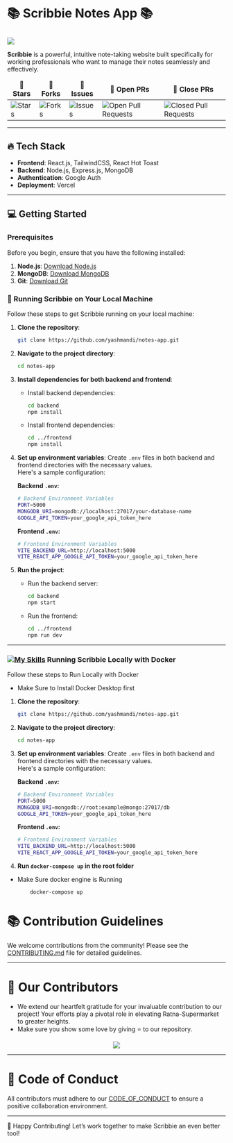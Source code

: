 # <p>**📚 Scribbie Notes App 📚**
<img  src="https://readme-typing-svg.herokuapp.com?color=45ffaa&size=40&width=900&height=80&lines=Welcome-to-Scribbie-Notes-App"/>
</p>

**Scribbie** is a powerful, intuitive note-taking website built specifically for working professionals who want to manage their notes seamlessly and effectively.
<table align="center">
    <thead align="center">
        <tr border: 2px;>
            <td><b>🌟 Stars</b></td>
            <td><b>🍴 Forks</b></td>
            <td><b>🐛 Issues</b></td>
            <td><b>🔔 Open PRs</b></td>
            <td><b>🔕 Close PRs</b></td>
        </tr>
     </thead>
    <tbody>
      <tr>
          <td><img alt="Stars" src="https://img.shields.io/github/stars/Scribbie-Notes/notes-app?style=flat&logo=github"/></td>
          <td><img alt="Forks" src="https://img.shields.io/github/forks/Scribbie-Notes/notes-app?style=flat&logo=github"/></td>
          <td><img alt="Issues" src="https://img.shields.io/github/issues/Scribbie-Notes/notes-app?style=flat&logo=github"/></td>
          <td><img alt="Open Pull Requests" src="https://img.shields.io/github/issues-pr/Scribbie-Notes/notes-app?style=flat&logo=github"/></td>
          <td><img alt="Closed Pull Requests" src="https://img.shields.io/github/issues-pr-closed/Scribbie-Notes/notes-app?style=flat&color=critical&logo=github"/></td>
      </tr>
    </tbody>
</table>

---

## 🔥 Tech Stack

- **Frontend**: React.js, TailwindCSS, React Hot Toast
- **Backend**: Node.js, Express.js, MongoDB
- **Authentication**: Google Auth
- **Deployment**: Vercel

---

## 💻 Getting Started

### Prerequisites

Before you begin, ensure that you have the following installed:

1. **Node.js**: [Download Node.js](https://nodejs.org)
2. **MongoDB**: [Download MongoDB](https://www.mongodb.com)
3. **Git**: [Download Git](https://git-scm.com)

### 🚀 Running Scribbie on Your Local Machine

Follow these steps to get Scribbie running on your local machine:

1. **Clone the repository**:
    ```bash
    git clone https://github.com/yashmandi/notes-app.git
    ```

2. **Navigate to the project directory**:
    ```bash
    cd notes-app
    ```

3. **Install dependencies for both backend and frontend**:

    - Install backend dependencies:
      ```bash
      cd backend
      npm install
      ```

    - Install frontend dependencies:
      ```bash
      cd ../frontend
      npm install
      ```

4. **Set up environment variables**: Create `.env` files in both backend and frontend directories with the necessary values.  
   Here's a sample configuration:

    **Backend `.env`:**
    ```bash
    # Backend Environment Variables
    PORT=5000
    MONGODB_URI=mongodb://localhost:27017/your-database-name
    GOOGLE_API_TOKEN=your_google_api_token_here
    ```

    **Frontend `.env`:**
    ```bash
    # Frontend Environment Variables
    VITE_BACKEND_URL=http://localhost:5000
    VITE_REACT_APP_GOOGLE_API_TOKEN=your_google_api_token_here
    ```

5. **Run the project**:
    - Run the backend server:
      ```bash
      cd backend
      npm start
      ```
    - Run the frontend:
      ```bash
      cd ../frontend
      npm run dev
      ```

---

### [![My Skills](https://skillicons.dev/icons?i=docker)](https://skillicons.dev)     Running Scribbie Locally with Docker
Follow these steps to Run Locally with Docker
 - Make  Sure to Install Docker Desktop first

 1. **Clone the repository**:
    ```bash
    git clone https://github.com/yashmandi/notes-app.git
    ```

2. **Navigate to the project directory**:
    ```bash
    cd notes-app
    ```
3. **Set up environment variables**: Create `.env` files in both backend and frontend directories with the necessary values.  
   Here's a sample configuration:

    **Backend `.env`:**
    ```bash
    # Backend Environment Variables
    PORT=5000
    MONGODB_URI=mongodb://root:example@mongo:27017/db
    GOOGLE_API_TOKEN=your_google_api_token_here
    ```

    **Frontend `.env`:**
    ```bash
    # Frontend Environment Variables
    VITE_BACKEND_URL=http://localhost:5000
    VITE_REACT_APP_GOOGLE_API_TOKEN=your_google_api_token_here
    ```
4. **Run `docker-compose up` in the root folder**
- Make Sure docker engine is Running
  ```bash
      docker-compose up
  ```
 
# 📚 Contribution Guidelines
We welcome contributions from the community! Please see the [CONTRIBUTING.md](CONTRIBUTING.md) file for detailed guidelines.

---


# 👀 Our Contributors

- We extend our heartfelt gratitude for your invaluable contribution to our project! Your efforts play a pivotal role in elevating Ratna-Supermarket to greater heights.
- Make sure you show some love by giving ⭐ to our repository.

<div align="center">

  <a href="https://github.com/Scribbie-Notes/notes-app">
    <img src="https://contrib.rocks/image?repo=Scribbie-Notes/notes-app&&max=1000" />
  </a>
</div>

---

# 🤝 Code of Conduct
All contributors must adhere to our [CODE_OF_CONDUCT](CODE_OF_CONDUCT.md) to ensure a positive collaboration environment.

---

🎉 Happy Contributing!
Let’s work together to make Scribbie an even better tool!

